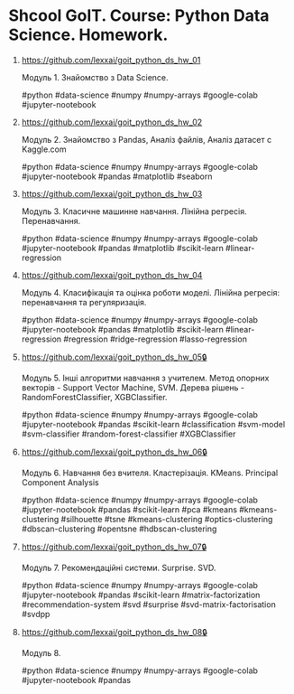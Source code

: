 # Shcool GoIT. Course: Python Data Science. Homework.
1. https://github.com/lexxai/goit_python_ds_hw_01
   
    Модуль 1. Знайомство з Data Science.

    #python #data-science #numpy #numpy-arrays #google-colab #jupyter-nootebook

2. https://github.com/lexxai/goit_python_ds_hw_02
   
    Модуль 2. Знайомство з Pandas, Аналіз файлів,  Аналіз датасет c Kaggle.com

    #python #data-science #numpy #numpy-arrays #google-colab #jupyter-nootebook #pandas #matplotlib #seaborn

3. https://github.com/lexxai/goit_python_ds_hw_03
   
    Модуль 3. Класичне машинне навчання. Лінійна регресія. Перенавчання. 

    #python #data-science #numpy #numpy-arrays #google-colab #jupyter-nootebook #pandas #matplotlib #scikit-learn #linear-regression


4. https://github.com/lexxai/goit_python_ds_hw_04
   
   Модуль 4. Класифікація та оцінка роботи моделі. Лінійна регресія: перенавчання та регуляризація.

   #python #data-science #numpy #numpy-arrays #google-colab #jupyter-nootebook #pandas #matplotlib #scikit-learn #linear-regression #regression #ridge-regression #lasso-regression

5. https://github.com/lexxai/goit_python_ds_hw_05🔒
   
   Модуль 5. Інші алгоритми навчання з учителем. Метод опорних векторів - Support Vector Machine, SVM. Дерева рішень - RandomForestClassifier, XGBClassifier.

   #python #data-science #numpy #numpy-arrays #google-colab #jupyter-nootebook #pandas #scikit-learn #classification #svm-model #svm-classifier #random-forest-classifier #XGBClassifier

6. https://github.com/lexxai/goit_python_ds_hw_06🔒

   Модуль 6. Навчання без вчителя.  Кластерізація. KMeans. Principal Component Analysis
   
   #python #data-science #numpy #numpy-arrays #google-colab #jupyter-nootebook #pandas #scikit-learn #pca #kmeans #kmeans-clustering #silhouette #tsne #kmeans-clustering #optics-clustering #dbscan-clustering #opentsne #hdbscan-clustering


7. https://github.com/lexxai/goit_python_ds_hw_07🔒

   Модуль 7. Рекомендаційні системи. Surprise. SVD.
   
   #python #data-science #numpy #numpy-arrays #google-colab #jupyter-nootebook #pandas #scikit-learn #matrix-factorization #recommendation-system #svd #surprise #svd-matrix-factorisation #svdpp


8. https://github.com/lexxai/goit_python_ds_hw_08🔒

   Модуль 8.

   #python #data-science #numpy #numpy-arrays #google-colab #jupyter-nootebook #pandas
